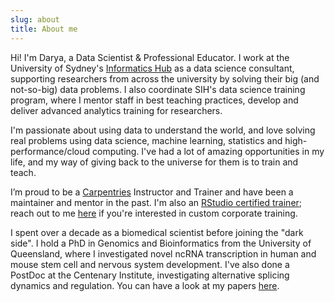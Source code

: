 ```yaml
---
slug: about
title: About me
---
```


Hi! I'm Darya, a Data Scientist & Professional Educator. I work at the University of Sydney's [Informatics Hub](https://informatics.sydney.edu.au) as a data science consultant, supporting researchers from across the university by solving their big (and not-so-big) data problems. I also coordinate SIH's data science training program, where I mentor staff in best teaching practices, develop and deliver advanced analytics training for researchers.

I'm passionate about using data to understand the world, and love solving real problems using data science, machine learning, statistics and high-performance/cloud computing. I've had a lot of amazing opportunities in my life, and my way of giving back to the universe for them is to train and teach.

I’m proud to be a [Carpentries](carpentries.org/) Instructor and Trainer and have been a maintainer and mentor in the past. I'm also an [RStudio certified trainer](https://education.rstudio.com/trainers/); reach out to me [here](https://daryavanichkina.com/contact/) if you're interested in custom corporate training.

I spent over a decade as a biomedical scientist before joining the "dark side". I hold a PhD in Genomics and Bioinformatics from the University of Queensland, where I investigated novel ncRNA transcription in human and mouse stem cell and nervous system development. I've also done a PostDoc at the Centenary Institute, investigating alternative splicing dynamics and regulation. You can have a look at my papers [here](https://www.ncbi.nlm.nih.gov/pubmed/?term=Vanichkina+D%5BAuthor%5D).
